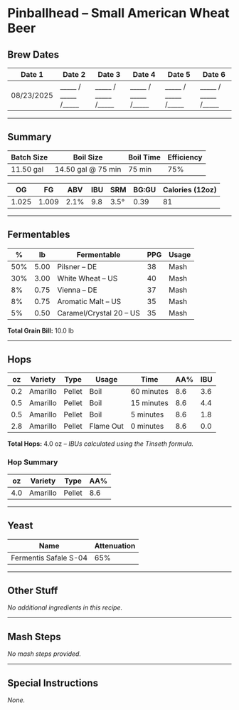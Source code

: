 # Pinballhead – Small American Wheat Beer  
 
## Brew Dates
| Date 1 | Date 2 | Date 3 | Date 4 | Date 5 | Date 6 |
|--------|--------|--------|--------|--------|--------|
| 08/23/2025 | _____ / _____ /_____ | _____ / _____ /_____ | _____ / _____ /_____ | _____ / _____ /_____ | _____ / _____ /_____ |

---

## Summary
| Batch Size | Boil Size          | Boil Time | Efficiency |
|------------|--------------------|-----------|------------|
| 11.50 gal  | 14.50 gal @ 75 min | 75 min    | 75%        |

| OG    | FG    | ABV   | IBU  | SRM  | BG:GU | Calories (12oz) |
|-------|-------|-------|------|------|-------|-----------------|
| 1.025 | 1.009 | 2.1%  | 9.8  | 3.5° | 0.39  | 81              |

---

## Fermentables
| %   | lb    | Fermentable          | PPG | Usage |
|-----|-------|----------------------|-----|-------|
| 50% | 5.00  | Pilsner – DE         | 38  | Mash  |
| 30% | 3.00  | White Wheat – US     | 40  | Mash  |
|  8% | 0.75  | Vienna – DE          | 37  | Mash  |
|  8% | 0.75  | Aromatic Malt – US   | 35  | Mash  |
|  5% | 0.50  | Caramel/Crystal 20 – US | 35  | Mash  |

**Total Grain Bill:** 10.0 lb  

---

## Hops
| oz   | Variety   | Type   | Usage      | Time       | AA%  | IBU  |
|------|-----------|--------|------------|------------|------|------|
| 0.2  | Amarillo  | Pellet | Boil       | 60 minutes | 8.6  | 3.6  |
| 0.5  | Amarillo  | Pellet | Boil       | 15 minutes | 8.6  | 4.4  |
| 0.5  | Amarillo  | Pellet | Boil       | 5 minutes  | 8.6  | 1.8  |
| 2.8  | Amarillo  | Pellet | Flame Out  | 0 minutes  | 8.6  | 0.0  |

**Total Hops:** 4.0 oz – *IBUs calculated using the Tinseth formula.*  

### Hop Summary
| oz   | Variety   | Type   | AA% |
|------|-----------|--------|-----|
| 4.0  | Amarillo  | Pellet | 8.6 |

---

## Yeast
| Name                  | Attenuation |
|-----------------------|-------------|
| Fermentis Safale S-04 | 65%         |

---

## Other Stuff
*No additional ingredients in this recipe.*  

---

## Mash Steps
*No mash steps provided.*  

---

## Special Instructions
*None.*  
